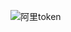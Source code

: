 ![阿里token](https://user-images.githubusercontent.com/102397160/190552580-f0634d84-5dfb-492b-b7c6-b6b199d1df5e.png)
